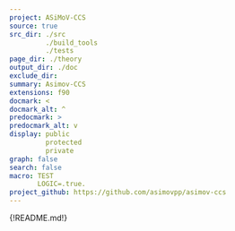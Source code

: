 ```yaml
---
project: ASiMoV-CCS
source: true
src_dir: ./src 
         ./build_tools
         ./tests
page_dir: ./theory
output_dir: ./doc
exclude_dir: 
summary: Asimov-CCS
extensions: f90
docmark: <
docmark_alt: ^
predocmark: >
predocmark_alt: v
display: public
         protected
         private
graph: false
search: false
macro: TEST
       LOGIC=.true.
project_github: https://github.com/asimovpp/asimov-ccs
---
```


{!README.md!}
